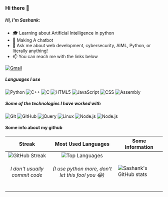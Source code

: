 ### Hi there 👋
##### Hi, I'm Sashank:

- 🎓 Learning about Artificial Intelligence in python
- :test_tube: Making A chatbot
- :speech_balloon: Ask me about web development, cybersecurity, AIML, Python, or literally anything!
- :mailbox: You can reach me with the links below

[![Gmail](https://img.shields.io/badge/-GMAIL-D14836?style=for-the-badge&logo=gmail&logoColor=white)](mailto:sashankvanka@outlook.com)

##### Languages I use

![Python](https://img.shields.io/badge/-Python-000000?style=flat&logo=python)
![C++](https://img.shields.io/badge/-C++-000000?style=flat&logo=c%2B%2B)
![C](https://img.shields.io/badge/-C-000000?style=flat&logo=c)
![HTML5](https://img.shields.io/badge/-HTML5-000000?style=flat&logo=html5)
![JavaScript](https://img.shields.io/badge/-JavaScript-000000?style=flat&logo=javascript)
![CSS](https://img.shields.io/badge/-CSS3-000000?style=flat&logo=css3)
![Assembly](https://img.shields.io/badge/-Assembly-000000?style=flat&logo=asm)

##### Some of the technologies I have worked with

![Git](https://img.shields.io/badge/-Git-222222?style=flat&logo=git&logoColor=F05032)
![GitHub](https://img.shields.io/badge/-GitHub-222222?style=flat&logo=github&logoColor=181717)
![jQuery](https://img.shields.io/badge/-jQuery-222222?style=flat&logo=jQuery&logoColor=0769AD)
![Linux](https://img.shields.io/badge/-Linux-222222?style=flat&logo=linux&logoColor=FCC624)
![Node.js](https://img.shields.io/badge/-Node.js-222222?style=flat&logo=node.js&logoColor=339933)
![Node.js](https://img.shields.io/badge/-Firebase-222222?style=flat&logo=firebase&logoColor=F5820D)

#### Some info about my github
Streak                     |  Most Used Languages     |      Some Information |
:-------------------------:|:-------------------------:|-------------------|
![GitHub Streak](https://github-readme-streak-stats.herokuapp.com/?user=ShasV05) <h6>I don't usually commit code</h6>|  ![Top Languages](https://github-readme-stats.vercel.app/api/top-langs/?username=ShasV05&hide=javascript,css,basic,roff,freebasic,assembly,makefile,shell,vba) <h6>(I use python more, don't let this fool you 😂)</h6>|   ![Sashank's GitHub stats](https://github-readme-stats.vercel.app/api?username=ShasV05&show_icons=true&theme=radical) |


